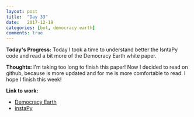 ```yaml
---
layout: post
title:  "Day 33"
date:   2017-12-19
categories: [bot, democracy earth]
comments: true
---
```

**Today's Progress:** Today I took a time to understand better the IsntaPy code and read a bit more of the Democracy Earth white paper.    

**Thoughts:** I'm taking too long to finish this paper! Now I decided to read on github, because is more updated and for me is more comfortable to read. I hope I finish this week!

**Link to work:**
* [Democracy Earth](https://www.democracy.earth/)
* [instaPy](https://github.com/timgrossmann/InstaPy)
